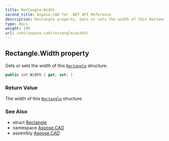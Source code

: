 ```yaml
---
title: Rectangle.Width
second_title: Aspose.CAD for .NET API Reference
description: Rectangle property. Gets or sets the width of this Rectangle structure
type: docs
weight: 190
url: /net/aspose.cad/rectangle/width/
---
```

## Rectangle.Width property

Gets or sets the width of this [`Rectangle`](../) structure.

```csharp
public int Width { get; set; }
```

### Return Value

The width of this [`Rectangle`](../) structure.

### See Also

* struct [Rectangle](../)
* namespace [Aspose.CAD](../../rectangle/)
* assembly [Aspose.CAD](../../../)


